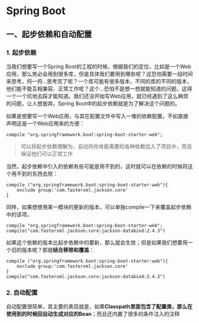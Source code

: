 # Spring Boot  
## 一、起步依赖和自动配置  
### 1. 起步依赖  
当我们想要写一个Spring Boot的工程的时候，根据我们的定位，比如是一个Web应用，那么势必会用到很多库，但是具体我们要用到哪些呢？这恐怕需要一段时间来思考，捋一捋...思考完了呢？一个库可能有很多版本，不同的库的不同的版本，他们能不能互相兼容、正常工作呢？这个...恐怕不是想一想就能知道的问题，这得一个一个坑地去踩才能知道。我们还没开始写Web应用，就已经遇到了这么麻烦的问题，让人想放弃。Spring Boot中的起步依赖就是为了解决这个问题的。  

如果是想要写一个Web应用，与其在配置文件中写入一堆的依赖配置，不如直接声明这是一个Web应用来的方便：  

	compile "org.springframework.boot:spring-boot-starter-web";    
> 可以将起步依赖理解为，自动将你肯能需要的各种依赖加入了项目中，而且保证他们可以正常工作  

当然，起步依赖中引入的依赖有些可能是用不到的，这时就可以在依赖的时候将这个用不到的东西去除：  

	compile ("org.springframework.boot:spring-boot-starter-web"){
		exclude group:'com.fasterxml.jackson.core'
	} 

同样，如果想使用某一模块的更新的版本，可以单独compile一下来覆盖起步依赖中的该项。  

	compile "org.springframework.boot:spring-boot-starter-web";  
	compile("com.fasterxml.jackson.core:jackson-databind:2.4.3")  

如果这个依赖的版本比起步依赖中的要新，那么就会生效；但是如果我们想要用一个旧的版本呢？那就**结合移除和覆盖**：
	
	compile ("org.springframework.boot:spring-boot-starter-web"){
		exclude group:'com.fasterxml.jackson.core'
	}
	compile("com.fasterxml.jackson.core:jackson-databind:2.4.3")

### 2. 自动配置  
自动配置很简单，其主要的表现就是，如果**Classpath里面包含了配置类，那么在使用到的时候回自动生成对应的Bean**；而且还内置了很多的条件注入的注释  



